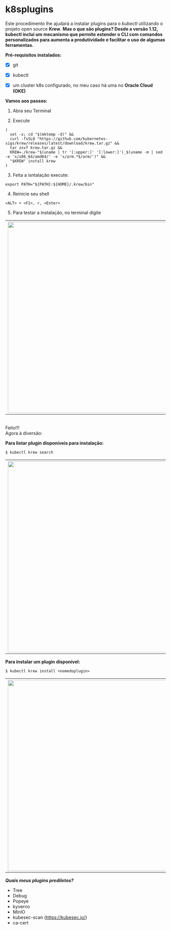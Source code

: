 # k8splugins

Este procedimento lhe ajudará a instalar plugins para o *kubectl* utilizando o projeto open source **Krew**. **Mas o que são plugins? Desde a versão 1.12, kubectl inclui um mecanismo que permite estender o CLI com comandos personalizados para aumenta a produtividade e facilitar o uso de algumas ferramentas.**

**Pré-requisitos instalados:**
- [x] git
- [x] kubectl
- [x] um cluster k8s configurado, no meu caso há uma no **Oracle Cloud (OKE)**


**Vamos aos passos:**

1. Abra seu Terminal

2. Execute

```
(
  set -x; cd "$(mktemp -d)" &&
  curl -fsSLO "https://github.com/kubernetes-sigs/krew/releases/latest/download/krew.tar.gz" &&
  tar zxvf krew.tar.gz &&
  KREW=./krew-"$(uname | tr '[:upper:]' '[:lower:]')_$(uname -m | sed -e 's/x86_64/amd64/' -e 's/arm.*$/arm/')" &&
  "$KREW" install krew
)
```

3. Feita a isntalação execute:
``` 
export PATH="${PATH}:${HOME}/.krew/bin"
``` 

4. Reinicie seu shell

```
<ALT> + <F2>, r, <Enter>
```

5. Para testar a instalação, no terminal digite

<table>
    <tbody>
        <tr>
        <th><img align="left" width="600" src="https://objectstorage.us-ashburn-1.oraclecloud.com/n/idsvh8rxij5e/b/imagens_git/o/Captura%20de%20tela%20de%202020-12-18%2022-28-20.png"/></th>
        </tr>
    </tbody>
</table>

<br>
Feito!!!
<br>
Agora à diversão:

<br>

**Para listar plugin disponíveis para instalação:**

```
$ kubectl krew search
```
<table>
    <tbody>
        <tr>
        <th><img align="left" width="600" src="https://objectstorage.us-ashburn-1.oraclecloud.com/p/X0mrMNZTQ-Se8xnW7QO0SZDRYEnDxJ6aauRkvKANIXVMlGC__02beJb5LwlOVrsx/n/idsvh8rxij5e/b/imagens_git/o/Captura%20de%20tela%20de%202020-12-18%2023-39-31.png"/></th>
        </tr>
    </tbody>
</table>


**Para instalar um plugin disponível:**

```
$ kubectl krew install <nomedoplugin>
```

<table>
    <tbody>
        <tr>
        <th><img align="left" width="600" src="https://objectstorage.us-ashburn-1.oraclecloud.com/p/hh-pa5unBVtdxksF-53LICHhLQnkWAAtoqEqbVHQNk5Icy9_AIqUdwN0j_tjxkIn/n/idsvh8rxij5e/b/imagens_git/o/Captura%20de%20tela%20de%202020-12-18%2023-40-05.png"/></th>
        </tr>
    </tbody>
</table>


***Quais meus plugins prediletos?***

- Tree
- Debug
- Popeye
- kyverno
- MinIO
- kubesec-scan (https://kubesec.io/)
- ca-cert








